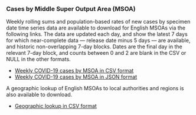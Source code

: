 ### Cases by Middle Super Output Area (MSOA)

Weekly rolling sums and population-based rates of new cases by specimen date time series data are available to download for English MSOAs via the following links. The data are updated each day, and show the latest 7 days for which near-complete data &mdash; release date minus 5 days &mdash; are available, and historic non-overlapping 7-day blocks. Dates are the final day in the relevant 7-day block, and counts between 0 and 2 are blank in the CSV or NULL in the other formats. 

* [Weekly COVID-19 cases by MSOA in CSV format](/downloads/msoa_data/MSOAs_latest.csv)
* [Weekly COVID-19 cases by MSOA in JSON format](https://coronavirus.data.gov.uk/downloads/msoa_data/MSOAs_latest.json)

A geographic lookup of English MSOAs to local authorities and regions is also available to download.

* [Geographic lookup in CSV format](/downloads/supplements/lookup_table.csv)

